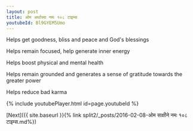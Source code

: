 ```yaml
---
layout: post
title: ओम अर्थाच्या नमः १०८ टाइम्स
youtubeId: Bl9GYEM5Umo
---
```

 
 
Helps get goodness, bliss and peace and God's blessings
 
Helps remain focused, help generate inner energy 
 
Helps boost physical and mental health 
 
Helps remain grounded and generates a sense of gratitude towards the greater power 
 
Helps reduce bad karma
 
 
 
 


{% include youtubePlayer.html id=page.youtubeId %}
 
[Next]({{ site.baseurl }}{% link  split2/_posts/2016-02-08-ओम साक्षीने नमः १०८ टाइम्स.md%})
 

